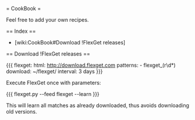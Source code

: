 = CookBook = 

Feel free to add your own recipes.

== Index ==

 * [wiki:CookBook#Download !FlexGet releases]



== Download !FlexGet releases ==

{{{
flexget:
  html: http://download.flexget.com
  patterns:
    - flexget_(r\d*)
  download: ~/flexget/
  interval: 3 days
}}}

Execute FlexGet once with parameters:

{{{
flexget.py --feed flexget --learn
}}}

This will learn all matches as already downloaded, thus avoids downloading old versions.